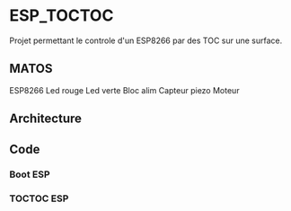 # ESP_TOCTOC

Projet permettant le controle d'un ESP8266 par des TOC sur une surface.


## MATOS
  ESP8266
  Led rouge
  Led verte
  Bloc alim
  Capteur piezo
  Moteur
  
## Architecture


## Code
### Boot ESP
### TOCTOC ESP
